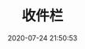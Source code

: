 ---
pageComponent: 
  name: Catalogue
  data: 
    key: 06.收件栏
    imgUrl: /img/项目分类.png
    description: 还未整理及归类的文档
title: 收件栏
date: 2020-07-24 21:50:53
permalink: /sjl
sidebar: false
article: false
comment: false
editLink: false
---